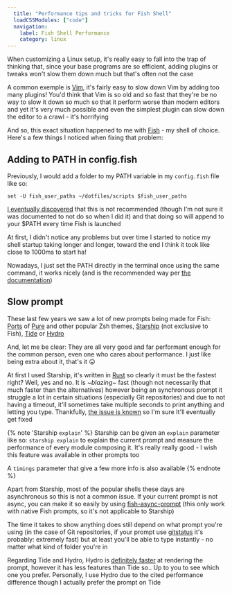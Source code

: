 ```yaml
---
  title: "Performance tips and tricks for Fish Shell"
  loadCSSModules: ["code"]
  navigation:
    label: Fish Shell Performance
    category: linux
---
```


When customizing a Linux setup, it's really easy to fall into the trap of thinking that, since your base programs are so efficient, adding plugins or tweaks won't slow them down much but that's often not the case

A common exemple is [Vim](https://www.vim.org/), it's fairly easy to slow down Vim by adding too many plugins! You'd think that Vim is so old and so fast that they're be no way to slow it down so much so that it perform worse than modern editors and yet it's very much possible and even the simplest plugin can slow down the editor to a crawl - it's horrifying

And so, this exact situation happened to me with [Fish](https://fishshell.com/) - my shell of choice. Here's a few things I noticed when fixing that problem:

## Adding to PATH in config.fish

Previously, I would add a folder to my PATH variable in my `config.fish` file like so:

```shell
set -U fish_user_paths ~/dotfiles/scripts $fish_user_paths
```

[I eventually discovered](https://github.com/Princesseuh/dotfiles/commit/f02d8957e8d53a5060ad60ae3c2b35086bec2c6d) that this is not recommended (though I'm not sure it was documented to not do so when I did it) and that doing so will append to your $PATH every time Fish is launched

At first, I didn't notice any problems but over time I started to notice my shell startup taking longer and longer, toward the end I think it took like close to 1000ms to start ha!

Nowadays, I just set the PATH directly in the terminal once using the same command, it works nicely (and is the recommended way per [the documentation](https://fishshell.com/docs/current/tutorial.html#path))

## Slow prompt

These last few years we saw a lot of new prompts being made for Fish: [Ports](https://github.com/pure-fish/pure) of [Pure](https://github.com/sindresorhus/pure) and other popular Zsh themes, [Starship](https://github.com/starship/starship) (not exclusive to Fish), [Tide](https://github.com/IlanCosman/tide) or [Hydro](https://github.com/jorgebucaran/hydro)

And, let me be clear: They are all very good and far performant enough for the common person, even one who cares about performance. I just like being extra about it, that's it 😛

At first I used Starship, it's written in [Rust](https://www.rust-lang.org/) so clearly it must be the fastest right? Well, yes and no. It is _~blazing~_ fast (though not necessarily that much faster than the alternatives) however being an synchronous prompt it struggle a lot in certain situations (especially Git repositories) and due to not having a timeout, it'll sometimes take multiple seconds to print anything and letting you type. Thankfully, [the issue is known](https://github.com/starship/starship/issues/301) so I'm sure It'll eventually get fixed

{% note 'Starship `explain`' %}
Starship can be given an `explain` parameter like so: `starship explain` to explain the current prompt and measure the performance of every module composing it. It's really really good - I wish this feature was available in other prompts too

A `timings` parameter that give a few more info is also available
{% endnote %}

Apart from Starship, most of the popular shells these days are asynchronous so this is not a common issue. If your current prompt is not async, you can make it so easily by using [fish-async-prompt](https://github.com/acomagu/fish-async-prompt) (this only work with native Fish prompts, so it's not applicable to Starship)

The time it takes to show anything does still depend on what prompt you're using (in the case of Git repositories, if your prompt use [gitstatus](https://github.com/romkatv/gitstatus) it's probably: extremely fast) but at least you'll be able to type instantly - no matter what kind of folder you're in

Regarding Tide and Hydro, Hydro is [definitely faster](https://github.com/jorgebucaran/hydro#performance) at rendering the prompt, however it has less features than Tide so.. Up to you to see which one you prefer. Personally, I use Hydro due to the cited performance difference though I actually prefer the prompt on Tide
